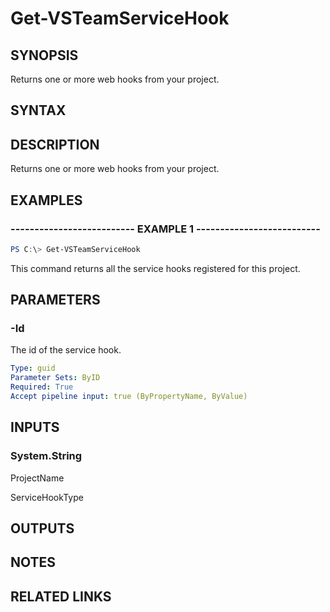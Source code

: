 


# Get-VSTeamServiceHook

## SYNOPSIS

Returns one or more web hooks from your project.

## SYNTAX

## DESCRIPTION

Returns one or more web hooks from your project.

## EXAMPLES

### -------------------------- EXAMPLE 1 --------------------------

```PowerShell
PS C:\> Get-VSTeamServiceHook
```

This command returns all the service hooks registered for this project.

## PARAMETERS

### -Id

The id of the service hook.

```yaml
Type: guid
Parameter Sets: ByID
Required: True
Accept pipeline input: true (ByPropertyName, ByValue)
```

## INPUTS

### System.String

ProjectName

ServiceHookType

## OUTPUTS

## NOTES

## RELATED LINKS

